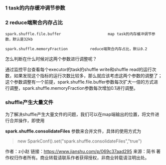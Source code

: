

### 1  task的内存缓冲调节参数

### 2 reduce端聚合内存占比



```
spark.shuffle.file.buffer                     map task的内存缓冲调节参数，默认是32kb

spark.shuffle.memoryFraction          reduce端聚合内存占比，默认0.2

```

怎么判断在什么时候对这两个参数进行调整呢？

通过监控平台查看每个executor的task的shuffle write和shuffle read的运行次数，如果发现这个指标的运行次数比较多，那么就应该考虑这两个参数的调整了；这个参数调整有一个前提，spark.shuffle.file.buffer参数每次扩大一倍的方式进行调整，spark.shuffle.memoryFraction参数每次增加0.1进行调整。



### shuffle产生大量文件

为了解决shuffle产生大量文件的问题，我们可以在map端输出的位置，将文件进行合并操作，即使用

**spark.shuffle.consolidateFiles** 参数来合并文件，具体的使用方式为 

> new SparkConf().set("spark.shuffle.consolidateFiles","true")





作者：z小赵
链接：https://www.jianshu.com/p/069c37aad295
来源：简书
著作权归作者所有。商业转载请联系作者获得授权，非商业转载请注明出处。
